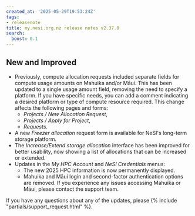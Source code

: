 ```yaml
---
created_at: '2025-05-29T19:53:24Z'
tags:
- releasenote
title: my.nesi.org.nz release notes v2.37.0
search:
  boost: 0.1
---
```


## New and Improved

- Previously, compute allocation requests included separate fields for compute usage amounts on Mahuika and/or Māui. This has been updated to a single usage amount field, removing the need to specify a platform. If you have specific needs, you can add a comment indicating a desired platform or type of compute resource required. This change affects the following pages and forms:
    - *Projects / New Allocation Request*,  
    - *Projects / Apply for Project*,  
    - *Requests*.  
- A new *Freezer allocation* request form is available for NeSI's long-term storage platform.  
- The *Increase/Extend storage allocation* interface has been improved for better usability, now showing a list of allocations that can be increased or extended.  
- Updates in the *My HPC Account* and *NeSI Credentials* menus:  
    - The new 2025 HPC information is now permanently displayed.  
    - Mahuika and Māui login and second-factor authentication options are removed. If you experience any issues accessing Mahuika or Māui, please contact the support team.  
  

If you have any questions about any of the updates, please
{% include "partials/support_request.html" %}.
